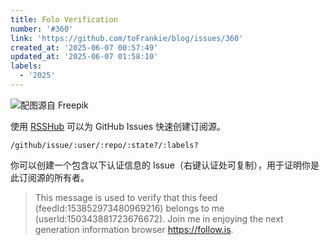 ```yaml
---
title: Folo Verification
number: '#360'
link: 'https://github.com/toFrankie/blog/issues/360'
created_at: '2025-06-07 00:57:49'
updated_at: '2025-06-07 01:58:10'
labels:
  - '2025'
---
```


![配图源自 Freepik](https://cdn.jsdelivr.net/gh/toFrankie/blog@main/images/2025/6/1749232666730.jpg)

使用 [RSSHub](https://docs.rsshub.app/routes/programming#repo-issues) 可以为 GitHub Issues 快速创建订阅源。

```
/github/issue/:user/:repo/:state?/:labels?
```

你可以创建一个包含以下认证信息的 Issue（右键认证处可复制），用于证明你是此订阅源的所有者。

> This message is used to verify that this feed (feedId:153852973480969216) belongs to me (userId:150343881723676672). Join me in enjoying the next generation information browser https://follow.is.

